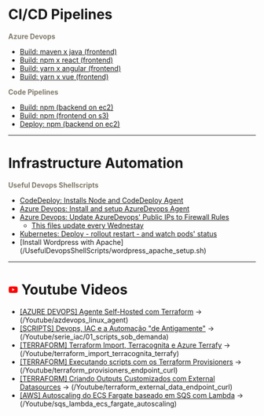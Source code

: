 
# CI/CD Pipelines

<strong><font color="#807a6b"> Azure Devops </font></strong>
- [Build: maven x java (frontend)](/AzureDevops/azdevops_build_maven_java_backend.yml)
- [Build: npm x react (frontend)](/AzureDevops/azdevops_build_npm_react_frontend.yml)
- [Build: yarn x angular (frontend)](/AzureDevops/azdevops_build_yarn_angular_frontend.yml)
- [Build: yarn x vue (frontend)](/AzureDevops/azdevops_build_yarn_vue_frontend.yml)


<strong><font color="#807a6b"> Code Pipelines </font></strong>
- [Build: npm (backend on ec2)](/CodePipelines/codepipelines_build_npm_backend_ec2_buildspec.yml)
- [Build: npm (frontend on s3)](/CodePipelines/codepipelines_build_npm_frontend_s3_buildspec.yml)
- [Deploy: npm (backend on ec2)](/CodePipelines/codepipelines_deploy_ec2_appspec_scripts/codepipelines_deploy_npm_backend_ec2_appspec.yml)

---
# Infrastructure Automation

<strong><font color="#807a6b"> Useful Devops Shellscripts</font></strong>
- [CodeDeploy: Installs Node and CodeDeploy Agent](/UsefulDevopsShellScripts/ec2_userdata_codedeploy_interpreter.sh)
- [Azure Devops: Install and setup AzureDevops Agent](/UsefulDevopsShellScripts/azuredevops_agent_setup.sh)
- [Azure Devops: Update AzureDevops' Public IPs to Firewall Rules](/UsefulDevopsShellScripts/azuredevops_public_ips_grabber.sh)
   - [This files update every Wednestay](https://github.com/pedrosaxu/devops-templates/tree/main/UsefulDevopsShellScripts/azuredevops_public_ips)
- [Kubernetes: Deploy - rollout restart - and watch pods' status](/UsefulDevopsShellScripts/kubernetes_deployment_watcher.sh)
- [Install Wordpress with Apache] (/UsefulDevopsShellScripts/wordpress_apache_setup.sh)


---

# <img src=".github/images/youtube.png" alt="youtube" width="20"> Youtube Videos 
- [\[AZURE DEVOPS\] Agente Self-Hosted com Terraform](https://www.youtube.com/watch?v=amzxuVjOqjk) -> (/Youtube/azdevops_linux_agent)
- [\[SCRIPTS\] Devops, IAC e a Automação "de Antigamente"](https://www.youtube.com/watch?v=U07iWPk8PdY) -> (/Youtube/serie_iac/01_scripts_sob_demanda)
- [\[TERRAFORM\] Terraform Import, Terracognita e Azure Terrafy](https://www.youtube.com/watch?v=DaYPrIk2l0c) -> (/Youtube/terraform_import_terracognita_terrafy)
- [\[TERRAFORM\] Executando scripts com os Terraform Provisioners](https://www.youtube.com/watch?v=3GdaA4Lthag) -> (/Youtube/terraform_provisioners_endpoint_curl)
- [\[TERRAFORM\] Criando Outputs Customizados com External Datasources](https://www.youtube.com/watch?v=ssVp6WzAyTE) -> (/Youtube/terraform_external_data_endpoint_curl)
- [\[AWS\] Autoscaling do ECS Fargate baseado em SQS com Lambda](https://www.youtube.com/watch?v=id) -> (/Youtube/sqs_lambda_ecs_fargate_autoscaling)
